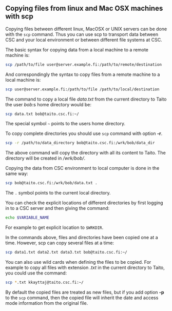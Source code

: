 ## Copying files from linux and Mac OSX machines with scp 
Copying files between different linux, MacOSX or UNIX servers can be done with the `scp` command. Thus you can use scp to transport data between CSC and your local environment or between different file systems at CSC.


The basic syntax for copying data from a local machine to a remote machine is:
```bash
scp /path/to/file user@server.example.fi:/path/to/remote/destination
```
And correspondingly the syntax to copy files from a remote machine to a local machine is:

```bash
scp user@server.example.fi:/path/to/file /path/to/local/destination
```

The command to copy a local file _data.txt_ from the current directory to Taito the user _bob_:s  home directory would be:

```bash
scp data.txt bob@taito.csc.fi:~/
```
The special symbol `~` points to the users home directory.


To copy complete directories you should use `scp` command with option **-r**.
```bash
scp -r /path/to/data_directory bob@taito.csc.fi:/wrk/bob/data_dir 
```
The above command will copy the directory with all its content to Taito. The directory will be created 
in _/wrk/bob/_.

Copying the data from CSC environment to local computer is done in the same way:
```bash
scp bob@taito.csc.fi:/wrk/bob/data.txt .
```
The `.` symbol points to the current local directory.


You can check the explicit locations of different directories by first logging in to a CSC server and then giving the command:
```bash
echo $VARIABLE_NAME
```
For example to get explicit location to `$WRKDIR`.

In the commands above, files and directories have been copied one at a time. However, scp can copy several files at a time:
```bash
scp data1.txt data2.txt data3.txt bob@taito.csc.fi:~/
```

You can also use  wild cards when defining the files to be copied. For example to copy all files with extension _.txt_ in the current directory to Taito, you could use the command:

```bash
scp *.txt kkayttaj@taito.csc.fi:~/
```
By default the copied files are treated as new files, but if you add option **-p** to the `scp` command, then the copied file will inherit the date and access mode information from the original file.
